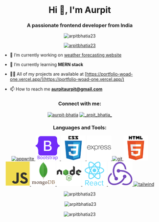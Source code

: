 <h1 align="center">Hi 👋, I'm Aurpit</h1>
<h3 align="center">A passionate frontend developer from India</h3>

<p align="center"> <img src="https://komarev.com/ghpvc/?username=arpitbhatia23&label=Profile%20views&color=0e75b6&style=flat" alt="arpitbhatia23" /> </p>

<p align="center"> <a href="https://github.com/ryo-ma/github-profile-trophy"><img src="https://github-profile-trophy.vercel.app/?username=arpitbhatia23" alt="arpitbhatia23" /></a> </p>

- 🔭 I’m currently working on [weather forecasting website](https://react-wea-ther-fore-cast.netlify.app/)

- 🌱 I’m currently learning **MERN stack**

- 👨‍💻 All of my projects are available at [https://portfolio-woad-one.vercel.app/](https://portfolio-woad-one.vercel.app/)

- 📫 How to reach me **aurpitaurpit@gmail.com**

<h3 align="center">Connect with me:</h3>
<p align="center">
<a href="https://linkedin.com/in/aurpit-bhatia" target="blank"><img align="center" src="https://raw.githubusercontent.com/rahuldkjain/github-profile-readme-generator/master/src/images/icons/Social/linked-in-alt.svg" alt="aurpit-bhatia" height="30" width="40" /></a>
<a href="https://instagram.com/_arpit_bhatia_" target="blank"><img align="center" src="https://raw.githubusercontent.com/rahuldkjain/github-profile-readme-generator/master/src/images/icons/Social/instagram.svg" alt="_arpit_bhatia_" height="30" width="40" /></a>
</p>

<h3 align="center">Languages and Tools:</h3>
<p align="center"> <a href="https://appwrite.io" target="_blank" rel="noreferrer"> <img src="https://www.vectorlogo.zone/logos/appwriteio/appwriteio-icon.svg" alt="appwrite" width="80" height="80"/> </a> <a href="https://getbootstrap.com" target="_blank" rel="noreferrer"> <img src="https://raw.githubusercontent.com/devicons/devicon/master/icons/bootstrap/bootstrap-plain-wordmark.svg" alt="bootstrap" width="80" height="80"/> </a> <a href="https://www.w3schools.com/css/" target="_blank" rel="noreferrer"> <img src="https://raw.githubusercontent.com/devicons/devicon/master/icons/css3/css3-original-wordmark.svg" alt="css3" width="80" height="80"/> </a> <a href="https://expressjs.com" target="_blank" rel="noreferrer"> <img src="https://raw.githubusercontent.com/devicons/devicon/master/icons/express/express-original-wordmark.svg" alt="express" width="80" height="80"/> </a> <a href="https://git-scm.com/" target="_blank" rel="noreferrer"> <img src="https://www.vectorlogo.zone/logos/git-scm/git-scm-icon.svg" alt="git" width="80" height="80/> </a> <a href="https://www.w3.org/html/" target="_blank" rel="noreferrer"> <img src="https://raw.githubusercontent.com/devicons/devicon/master/icons/html5/html5-original-wordmark.svg" alt="html5" width="80" height="80"/> </a> <a href="https://developer.mozilla.org/en-US/docs/Web/JavaScript" target="_blank" rel="noreferrer"> <img src="https://raw.githubusercontent.com/devicons/devicon/master/icons/javascript/javascript-original.svg" alt="javascript" width="80" height="80"/> </a> <a href="https://www.mongodb.com/" target="_blank" rel="noreferrer"> <img src="https://raw.githubusercontent.com/devicons/devicon/master/icons/mongodb/mongodb-original-wordmark.svg" alt="mongodb" width="80" height="80"/> </a> <a href="https://nodejs.org" target="_blank" rel="noreferrer"> <img src="https://raw.githubusercontent.com/devicons/devicon/master/icons/nodejs/nodejs-original-wordmark.svg" alt="nodejs" width="80" height="80"/> </a> <a href="https://reactjs.org/" target="_blank" rel="noreferrer"> <img src="https://raw.githubusercontent.com/devicons/devicon/master/icons/react/react-original-wordmark.svg" alt="react" width="80" height="80"/> </a> <a href="https://redux.js.org" target="_blank" rel="noreferrer"> <img src="https://raw.githubusercontent.com/devicons/devicon/master/icons/redux/redux-original.svg" alt="redux" width="80" height="80"/> </a> <a href="https://tailwindcss.com/" target="_blank" rel="noreferrer"> <img src="https://www.vectorlogo.zone/logos/tailwindcss/tailwindcss-icon.svg" alt="tailwind" width="80" height="80"/> </a> </p>

<p align="center"><img align="center" src="https://github-readme-stats.vercel.app/api/top-langs?username=arpitbhatia23&show_icons=true&locale=en&layout=compact" alt="arpitbhatia23" /></p>

<p align="center">&nbsp;<img align="center" src="https://github-readme-stats.vercel.app/api?username=arpitbhatia23&show_icons=true&locale=en" alt="arpitbhatia23" /></p>

<p align="center"><img align="center" src="https://github-readme-streak-stats.herokuapp.com/?user=arpitbhatia23&" alt="arpitbhatia23" /></p>
